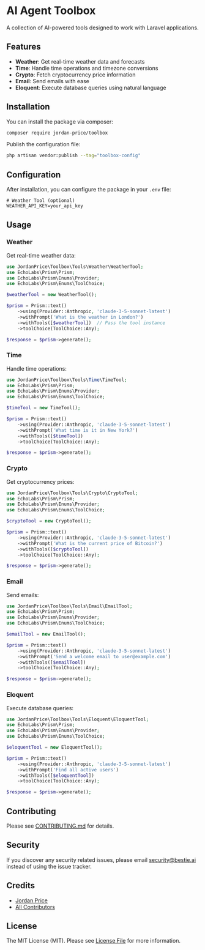 # AI Agent Toolbox

A collection of AI-powered tools designed to work with Laravel applications.

## Features

- **Weather**: Get real-time weather data and forecasts
- **Time**: Handle time operations and timezone conversions
- **Crypto**: Fetch cryptocurrency price information
- **Email**: Send emails with ease
- **Eloquent**: Execute database queries using natural language

## Installation

You can install the package via composer:

```bash
composer require jordan-price/toolbox
```

Publish the configuration file:

```bash
php artisan vendor:publish --tag="toolbox-config"
```

## Configuration

After installation, you can configure the package in your `.env` file:

```env
# Weather Tool (optional)
WEATHER_API_KEY=your_api_key
```

## Usage

### Weather

Get real-time weather data:

```php
use JordanPrice\Toolbox\Tools\Weather\WeatherTool;
use EchoLabs\Prism\Prism;
use EchoLabs\Prism\Enums\Provider;
use EchoLabs\Prism\Enums\ToolChoice;

$weatherTool = new WeatherTool();

$prism = Prism::text()
    ->using(Provider::Anthropic, 'claude-3-5-sonnet-latest')
    ->withPrompt('What is the weather in London?')
    ->withTools([$weatherTool])  // Pass the tool instance
    ->toolChoice(ToolChoice::Any);

$response = $prism->generate();
```

### Time

Handle time operations:

```php
use JordanPrice\Toolbox\Tools\Time\TimeTool;
use EchoLabs\Prism\Prism;
use EchoLabs\Prism\Enums\Provider;
use EchoLabs\Prism\Enums\ToolChoice;

$timeTool = new TimeTool();

$prism = Prism::text()
    ->using(Provider::Anthropic, 'claude-3-5-sonnet-latest')
    ->withPrompt('What time is it in New York?')
    ->withTools([$timeTool])
    ->toolChoice(ToolChoice::Any);

$response = $prism->generate();
```

### Crypto

Get cryptocurrency prices:

```php
use JordanPrice\Toolbox\Tools\Crypto\CryptoTool;
use EchoLabs\Prism\Prism;
use EchoLabs\Prism\Enums\Provider;
use EchoLabs\Prism\Enums\ToolChoice;

$cryptoTool = new CryptoTool();

$prism = Prism::text()
    ->using(Provider::Anthropic, 'claude-3-5-sonnet-latest')
    ->withPrompt('What is the current price of Bitcoin?')
    ->withTools([$cryptoTool])
    ->toolChoice(ToolChoice::Any);

$response = $prism->generate();
```

### Email

Send emails:

```php
use JordanPrice\Toolbox\Tools\Email\EmailTool;
use EchoLabs\Prism\Prism;
use EchoLabs\Prism\Enums\Provider;
use EchoLabs\Prism\Enums\ToolChoice;

$emailTool = new EmailTool();

$prism = Prism::text()
    ->using(Provider::Anthropic, 'claude-3-5-sonnet-latest')
    ->withPrompt('Send a welcome email to user@example.com')
    ->withTools([$emailTool])
    ->toolChoice(ToolChoice::Any);

$response = $prism->generate();
```

### Eloquent

Execute database queries:

```php
use JordanPrice\Toolbox\Tools\Eloquent\EloquentTool;
use EchoLabs\Prism\Prism;
use EchoLabs\Prism\Enums\Provider;
use EchoLabs\Prism\Enums\ToolChoice;

$eloquentTool = new EloquentTool();

$prism = Prism::text()
    ->using(Provider::Anthropic, 'claude-3-5-sonnet-latest')
    ->withPrompt('Find all active users')
    ->withTools([$eloquentTool])
    ->toolChoice(ToolChoice::Any);

$response = $prism->generate();
```

## Contributing

Please see [CONTRIBUTING.md](CONTRIBUTING.md) for details.

## Security

If you discover any security related issues, please email security@bestie.ai instead of using the issue tracker.

## Credits

- [Jordan Price](https://github.com/jordan-price)
- [All Contributors](../../contributors)

## License

The MIT License (MIT). Please see [License File](LICENSE.md) for more information.
